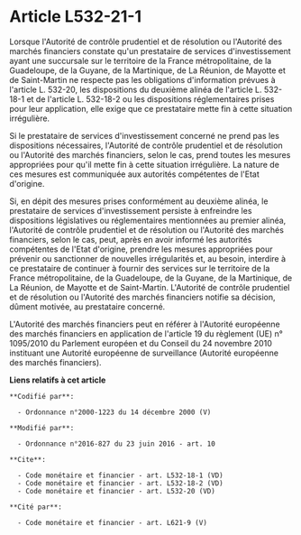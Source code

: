 # Article L532-21-1

Lorsque l'Autorité de contrôle prudentiel et de résolution ou l'Autorité des marchés financiers constate qu'un prestataire de
services d'investissement ayant une succursale sur le territoire de la France métropolitaine, de la Guadeloupe, de la Guyane,
de la Martinique, de La Réunion, de Mayotte et de Saint-Martin ne respecte pas les obligations d'information prévues à
l'article L. 532-20, les dispositions du deuxième alinéa de l'article L. 532-18-1 et de l'article L. 532-18-2 ou les
dispositions réglementaires prises pour leur application, elle exige que ce prestataire mette fin à cette situation
irrégulière. 

Si le prestataire de services d'investissement concerné ne prend pas les dispositions nécessaires, l'Autorité de contrôle
prudentiel et de résolution ou l'Autorité des marchés financiers, selon le cas, prend toutes les mesures appropriées pour
qu'il mette fin à cette situation irrégulière. La nature de ces mesures est communiquée aux autorités compétentes de l'Etat
d'origine. 

Si, en dépit des mesures prises conformément au deuxième alinéa, le prestataire de services d'investissement persiste à
enfreindre les dispositions législatives ou réglementaires mentionnées au premier alinéa, l'Autorité de contrôle prudentiel
et de résolution ou l'Autorité des marchés financiers, selon le cas, peut, après en avoir informé les autorités compétentes
de l'Etat d'origine, prendre les mesures appropriées pour prévenir ou sanctionner de nouvelles irrégularités et, au besoin,
interdire à ce prestataire de continuer à fournir des services sur le territoire de la France métropolitaine, de la
Guadeloupe, de la Guyane, de la Martinique, de La Réunion, de Mayotte et de Saint-Martin. L'Autorité de contrôle prudentiel
et de résolution ou l'Autorité des marchés financiers notifie sa décision, dûment motivée, au prestataire concerné. 

L'Autorité des marchés financiers peut en référer à l'Autorité européenne des marchés financiers en application de l'article
19 du règlement (UE) n° 1095/2010 du Parlement européen et du Conseil du 24 novembre 2010 instituant une Autorité européenne
de surveillance (Autorité européenne des marchés financiers).

**Liens relatifs à cet article**

	**Codifié par**:

	  - Ordonnance n°2000-1223 du 14 décembre 2000 (V)

	**Modifié par**:

	  - Ordonnance n°2016-827 du 23 juin 2016 - art. 10

	**Cite**:

	  - Code monétaire et financier - art. L532-18-1 (VD)
	  - Code monétaire et financier - art. L532-18-2 (VD)
	  - Code monétaire et financier - art. L532-20 (VD)

	**Cité par**:

	  - Code monétaire et financier - art. L621-9 (V)
